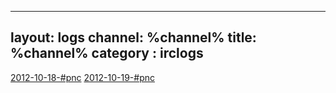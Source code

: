 
---
layout: logs
channel: %channel%
title: %channel%
category : irclogs
---
<a href="2012-10-18-#pnc.md">2012-10-18-#pnc</a>
<a href="2012-10-19-#pnc.md">2012-10-19-#pnc</a>


